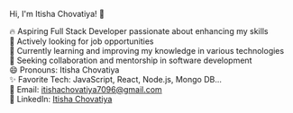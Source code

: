 Hi, I'm Itisha Chovatiya! 👋

🔥 Aspiring Full Stack Developer passionate about enhancing my skills  
🔭 Actively looking for job opportunities  
🌱 Currently learning and improving my knowledge in various technologies  
🤔 Seeking collaboration and mentorship in software development  
😄 Pronouns: Itisha Chovatiya  
✨ Favorite Tech: JavaScript, React, Node.js, Mongo DB...  
📧 Email: itishachovatiya7096@gmail.com  
💼 LinkedIn: [Itisha Chovatiya](https://www.linkedin.com/in/itisha-chovatiya-a3068b284)  
